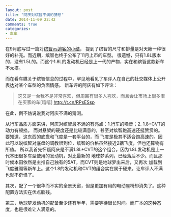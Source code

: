 ```yaml
---
layout: post
title: "阿庆对缤智不满的猜想"
date: 2014-11-09 22:42
comments: true
categories:
- 车车
---
```


在9月底写过一篇对[缤智vs逍客的小结](/blog/2014/09/30/yi-kuan-jin-qi-bi-jiao-guan-zhu-de-che-bin-zhi-vezel/)，
提到了缤智的尺寸和排量是对天籁一种很好的补充。而近期，缤智也终于公布了11月上市的车型。
很遗憾，只有1.8L版本的，没有1.5L的。而这个1.8L的发动机已经是上一代的产物，实在和缤智这款新车不太搭。

而在看车媒关于缤智信息的过程中，罕见地看见了车评人在自己的社交媒体上公开表达对某个车型的负面情感。
新车评的阿庆有如下评论：

> 这又是一台我不是非常喜欢，但周围有很多人喜欢，而且会让市场上很多潜在买家的车[嘻嘻] http://t.cn/RPsESsp

在此，倒不妨说说我对阿庆不满的猜测。

从行车品质方面来讲，阿庆对缤智最不满的有亮点：1.行车的噪音；2. 1.8+CVT的动力有顿挫。
而对悬架的硬度还是比较满意的，甚至对缤智跑高速还挺赞赏的。要知道，这东西的底盘和飞度是一套平台的，而
飞度是极其不适合跑高速的。因此可以说缤智对底盘的调教很到位，缤智的价格虽然接近2辆飞度，但也还算物有所值。
所以我首先怀疑阿庆是不满1.8L+CVT的这个组合。因为1.8L发动机是上一代本田很多车型使用的发动机，对比最新的
地球梦系列，已经落后不少。而且那时候本田依然是主推自己独有的5AT，而CVT则是地球梦出来后，又再次
加载到飞度雅阁等新车上。这个1.8的发动机和CVT的组合实在属于硬来。让车评人不满也就不奇怪了。

其次，配了一个很华而不实的全景天窗，但是更加有用的电动座椅却消失了。这种配置方法实在优点脑残。

第三，地球梦发动机的配备至少还有半年，需要等待很长时间。而广本的这种态度，也是很难让人满意的。
